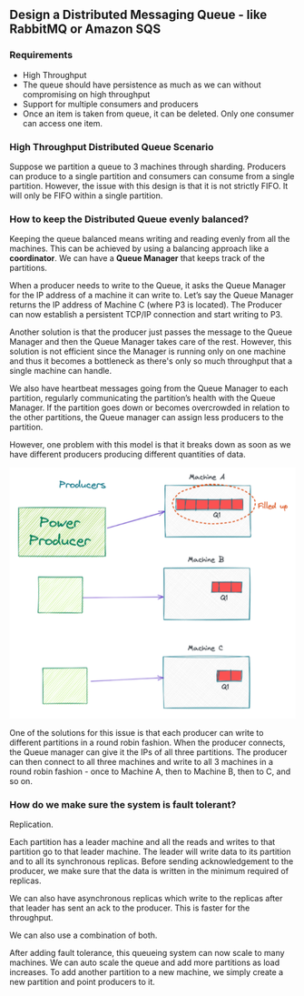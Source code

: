 ## Design a Distributed Messaging Queue - like RabbitMQ or Amazon SQS

### Requirements

- High Throughput
- The queue should have persistence as much as we can without compromising on high throughput
- Support for multiple consumers and producers
- Once an item is taken from queue, it can be deleted. Only one consumer can access one item.

### High Throughput Distributed Queue Scenario

Suppose we partition a queue to 3 machines through sharding. Producers can produce to a single partition and consumers can consume from a single partition. However, the issue with this design is that it is not strictly FIFO. It will only be FIFO within a single partition.

### How to keep the Distributed Queue evenly balanced?

Keeping the queue balanced means writing and reading evenly from all the machines. This can be achieved by using a balancing approach like a **coordinator**. We can have a **Queue Manager** that keeps track of the partitions.

When a producer needs to write to the Queue, it asks the Queue Manager for the IP address of a machine it can write to. Let’s say the Queue Manager returns the IP address of Machine C (where P3 is located). The Producer can now establish a persistent TCP/IP connection and start writing to P3.

Another solution is that the producer just passes the message to the Queue Manager and then the Queue Manager takes care of the rest. However, this solution is not efficient since the Manager is running only on one machine and thus it becomes a bottleneck as there's only so much throughput that a single machine can handle.

We also have heartbeat messages going from the Queue Manager to each partition, regularly communicating the partition’s health with the Queue Manager. If the partition goes down or becomes overcrowded in relation to the other partitions, the Queue manager can assign less producers to the partition.

However, one problem with this model is that it breaks down as soon as we have different producers producing different quantities of data.

![Problem with the Model](../images/distributed-problem.png)

One of the solutions for this issue is that each producer can write to different partitions in a round robin fashion. When the producer connects, the Queue manager can give it the IPs of all three partitions. The producer can then connect to all three machines and write to all 3 machines in a round robin fashion - once to Machine A, then to Machine B, then to C, and so on.

### How do we make sure the system is fault tolerant?

Replication.

Each partition has a leader machine and all the reads and writes to that partition go to that leader machine. The leader will write data to its partition and to all its synchronous replicas. Before sending acknowledgement to the producer, we make sure that the data is written in the minimum required of replicas.

We can also have asynchronous replicas which write to the replicas after that leader has sent an ack to the producer. This is faster for the throughput.

We can also use a combination of both.

After adding fault tolerance, this queueing system can now scale to many machines. We can auto scale the queue and add more partitions as load increases. To add another partition to a new machine, we simply create a new partition and point producers to it.
